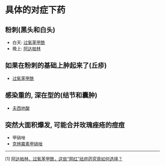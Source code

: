 # 具体的对症下药

## 粉刺(黑头和白头)

- 白天: [过氧苯甲酰](药物.md#过氧苯甲酰凝胶)
- 晚上: [阿达帕林](药物.md#阿达帕林凝胶)

## 如果在粉刺的基础上肿起来了(丘疹)

- [过氧苯甲酰](药物.md#过氧苯甲酰凝胶)

## 感染重的, 深在型的(结节和囊肿)

- [夫西地酸](药物.md#夫西地酸乳膏)

## 突然大面积爆发, 可能合并玫瑰痤疮的痘痘

- 甲硝唑
- [克林霉素甲硝唑](药物.md#克林霉素甲硝唑搽剂)

---

[1] [阿达帕林、过氧苯甲酰，这些“网红”祛痘药究竟如何选择？](https://www.bilibili.com/video/BV1Av411b7LF)
